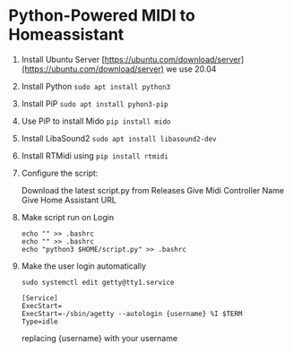 # Python-Powered MIDI to Homeassistant

1. Install Ubuntu Server
[https://ubuntu.com/download/server](https://ubuntu.com/download/server) we use 20.04  
2. Install Python
`sudo apt install python3`  
3. Install PiP
`sudo apt install pyhon3-pip`  
4. Use PiP to install Mido
`pip install mido`  
5. Install LibaSound2
`sudo apt install libasound2-dev`  
6. Install RTMidi using 
`pip install rtmidi`  
7. Configure the script:  

    Download the latest script.py from Releases
    Give Midi Controller Name  
    Give Home Assistant URL  
    
8. Make script run on Login
    
    `echo "" >> .bashrc`  
    `echo "" >> .bashrc`  
    `echo "python3 $HOME/script.py" >> .bashrc`  
    
9. Make the user login automatically
    
    `sudo systemctl edit getty@tty1.service`
    
    `[Service]`  
    `ExecStart=`  
    `ExecStart=-/sbin/agetty --autologin {username} %I $TERM`  
    `Type=idle`  
    
    replacing {username} with your username
